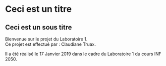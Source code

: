 # Ceci est un titre
## Ceci est un sous titre

Bienvenue sur le projet du Laboratoire 1.  
Ce projet est effectué par : Claudiane Truax.  

Il a été réalisé le 17 Janvier 2019 dans le cadre du Laboratoire 1 du cours INF 2050.  
